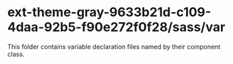 # ext-theme-gray-9633b21d-c109-4daa-92b5-f90e272f0f28/sass/var

This folder contains variable declaration files named by their component class.
